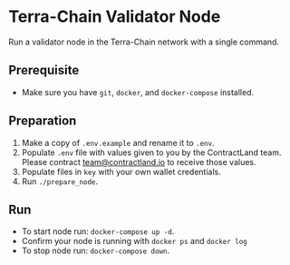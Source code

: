 # Terra-Chain Validator Node

Run a validator node in the Terra-Chain network with a single command.

## Prerequisite
- Make sure you have `git`, `docker`, and `docker-compose` installed.

## Preparation
1. Make a copy of `.env.example` and rename it to `.env`.
2. Populate `.env` file with values given to you by the ContractLand team. Please contract team@contractland.io to receive those values.
3. Populate files in `key` with your own wallet credentials.
3. Run `./prepare_node`.

## Run
- To start node run: `docker-compose up -d`.
- Confirm your node is running with `docker ps` and `docker log`
- To stop node run: `docker-compose down`.
